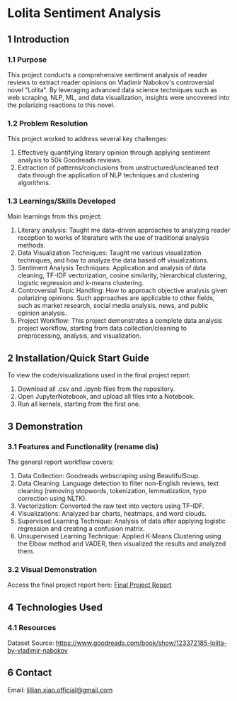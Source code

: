 # Lolita Sentiment Analysis
## 1 Introduction
### 1.1 Purpose
This project conducts a comprehensive sentiment analysis of reader reviews to extract reader opinions on Vladimir Nabokov's controversial novel "Lolita". By leveraging advanced data science techniques such as web scraping, NLP, ML, and data visualization, insights were uncovered into the polarizing reactions to this novel.

### 1.2 Problem Resolution
This project worked to address several key challenges:
1. Effectively quantifying literary opinion through applying sentiment analysis to 50k Goodreads reviews.
2. Extraction of patterns/conclusions from unstructured/uncleaned text data through the application of NLP techniques and clustering algorithms.

### 1.3 Learnings/Skills Developed
Main learnings from this project:
1. Literary analysis: Taught me data-driven approaches to analyzing reader reception to works of literature with the use of traditional analysis methods.
2. Data Visualization Techniques: Taught me various visualization techniques, and how to analyze the data based off visualizations.
3. Sentiment Analysis Techniques: Application and analysis of data cleaning, TF-IDF vectorization, cosine similarity, hierarchical clustering, logistic regression and k-means clustering.
4. Controversial Topic Handling: How to approach objective analysis given polarizing opinions. Such approaches are applicable to other fields, such as market research, social media analysis, news, and public opinion analysis.
5. Project Workflow: This project demonstrates a complete data analysis project workflow, starting from data collection/cleaning to preprocessing, analysis, and visualization. 



## 2 Installation/Quick Start Guide
To view the code/visualizations used in the final project report:
1. Download all .csv and .ipynb files from the repository.
2. Open JupyterNotebook, and upload all files into a Notebook. 
3. Run all kernels, starting from the first one.



## 3 Demonstration
### 3.1 Features and Functionality (rename dis)
The general report workflow covers:
1. Data Collection: Goodreads webscraping using BeautifulSoup.
2. Data Cleaning: Language detection to filter non-English reviews, text cleaning (removing stopwords, tokenization, lemmatization, typo correction using NLTK).
3. Vectorization: Converted the raw text into vectors using TF-IDF. 
4. Visualizations: Analyzed bar charts, heatmaps, and word clouds.
5. Supervised Learning Technique: Analysis of data after applying logistic regression and creating a confusion matrix.
6. Unsupervised Learning Technique: Applied K-Means Clustering using the Elbow method and VADER, then visualized the results and analyzed them.

### 3.2 Visual Demonstration
Access the final project report here:
[Final Project Report](./report-and-presentation/Final%20Project%20Report.pdf)


## 4 Technologies Used
### 4.1 Resources
Dataset Source: https://www.goodreads.com/book/show/123372185-lolita-by-vladimir-nabokov

## 6 Contact
Email: lillian.xiao.official@gmail.com
